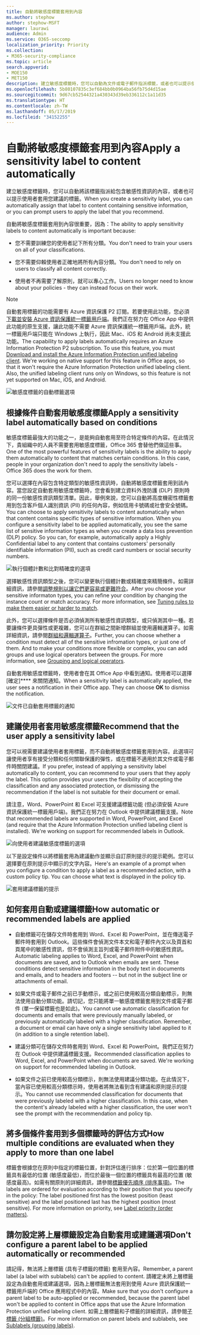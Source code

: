 ```yaml
---
title: 自動將敏感度標籤套用到內容
ms.author: stephow
author: stephow-MSFT
manager: laurawi
audience: Admin
ms.service: O365-seccomp
localization_priority: Priority
ms.collection:
- M365-security-compliance
ms.topic: article
search.appverid:
- MOE150
- MET150
description: 建立敏感度標籤時，您可以自動為文件或電子郵件指派標籤，或者也可以提示使用者選取您建議的標籤。
ms.openlocfilehash: 5b80107835c3ef684bb0b0964ba56fb75d4d15ae
ms.sourcegitcommit: 9d67cb52544321a430343d39eb336112c1a11d35
ms.translationtype: HT
ms.contentlocale: zh-TW
ms.lasthandoff: 05/17/2019
ms.locfileid: "34152255"
---
```

# <a name="apply-a-sensitivity-label-to-content-automatically"></a><span data-ttu-id="d3e55-103">自動將敏感度標籤套用到內容</span><span class="sxs-lookup"><span data-stu-id="d3e55-103">Apply a sensitivity label to content automatically</span></span>

<span data-ttu-id="d3e55-104">建立敏感度標籤時，您可以自動將該標籤指派給包含敏感性資訊的內容，或者也可以提示使用者套用您建議的標籤。</span><span class="sxs-lookup"><span data-stu-id="d3e55-104">When you create a sensitivity label, you can automatically assign that label to content containing sensitive information, or you can prompt users to apply the label that you recommend.</span></span>

<span data-ttu-id="d3e55-105">自動將敏感度標籤套用到內容很重要，因為：</span><span class="sxs-lookup"><span data-stu-id="d3e55-105">The ability to apply sensitivity labels to content automatically is important because:</span></span>

- <span data-ttu-id="d3e55-106">您不需要訓練您的使用者記下所有分類。</span><span class="sxs-lookup"><span data-stu-id="d3e55-106">You don't need to train your users on all of your classifications.</span></span>

- <span data-ttu-id="d3e55-107">您不需要仰賴使用者正確地將所有內容分類。</span><span class="sxs-lookup"><span data-stu-id="d3e55-107">You don't need to rely on users to classify all content correctly.</span></span>

- <span data-ttu-id="d3e55-108">使用者不再需要了解原則，就可以專心工作。</span><span class="sxs-lookup"><span data-stu-id="d3e55-108">Users no longer need to know about your policies - they can instead focus on their work.</span></span>

> [!NOTE]
> <span data-ttu-id="d3e55-p101">自動套用標籤的功能需要有 Azure 資訊保護 P2 訂閱。若要使用此功能，您必須[下載並安裝 Azure 資訊保護統一標籤用戶端](https://docs.microsoft.com/zh-TW/azure/information-protection/rms-client/install-unifiedlabelingclient-app)。我們正在努力在 Office App 中提供此功能的原生支援，讓此功能不需要 Azure 資訊保護統一標籤用戶端。此外，統一標籤用戶端只能在 Windows 上執行，因此 Mac、iOS 和 Android 尚未支援此功能。</span><span class="sxs-lookup"><span data-stu-id="d3e55-p101">The capability to apply labels automatically requires an Azure Information Protection P2 subscription. To use this feature, you must [Download and install the Azure Information Protection unified labeling client](https://docs.microsoft.com/en-us/azure/information-protection/rms-client/install-unifiedlabelingclient-app). We're working on native support for this feature in Office apps, so that it won't require the Azure Information Protection unified labeling client. Also, the unified labeling client runs only on Windows, so this feature is not yet supported on Mac, iOS, and Android.</span></span>

![敏感度標籤的自動標籤選項](media/Sensitivity_labels_Auto_labeling_options.png)

## <a name="apply-a-sensitivity-label-automatically-based-on-conditions"></a><span data-ttu-id="d3e55-114">根據條件自動套用敏感度標籤</span><span class="sxs-lookup"><span data-stu-id="d3e55-114">Apply a sensitivity label automatically based on conditions</span></span>

<span data-ttu-id="d3e55-p102">敏感度標籤最強大的功能之一，是能夠自動套用至符合特定條件的內容。在此情況下，貴組織中的人員不需要套用敏感度標籤，Office 365 會替他們做這些事。</span><span class="sxs-lookup"><span data-stu-id="d3e55-p102">One of the most powerful features of sensitivity labels is the ability to apply them automatically to content that matches certain conditions. In this case, people in your organization don't need to apply the sensitivity labels - Office 365 does the work for them.</span></span>
   
<span data-ttu-id="d3e55-p103">您可以選擇在內容包含特定類型的敏感性資訊時，自動將敏感度標籤套用到該內容。當您設定自動套用敏感度標籤時，您會看到建立資料外洩防護 (DLP) 原則時的同一份敏感性資訊類型清單。因此，舉例來說，您可以自動將高度機密性標籤套用到包含客戶個人識別資訊 (PII) 的任何內容，例如信用卡號碼或社會安全號碼。</span><span class="sxs-lookup"><span data-stu-id="d3e55-p103">You can choose to apply sensitivity labels to content automatically when that content contains specific types of sensitive information. When you configure a sensitivity label to be applied automatically, you see the same list of sensitive information types as when you create a data loss prevention (DLP) policy. So you can, for example, automatically apply a Highly Confidential label to any content that contains customers' personally identifiable information (PII), such as credit card numbers or social security numbers.</span></span> 

![執行個體計數和比對精確度的選項](media/Sensitivity_labels_instance_count_match_accuracy.png)

<span data-ttu-id="d3e55-p104">選擇敏感性資訊類型之後，您可以變更執行個體計數或精確度來精簡條件。如需詳細資訊，請參閱[調整規則以讓它們更容易或更難符合](data-loss-prevention-policies.md#tuning-rules-to-make-them-easier-or-harder-to-match)。</span><span class="sxs-lookup"><span data-stu-id="d3e55-p104">After you choose your sensitive informaton types, you can refine your condition by changing the instance count or match accuracy. For more information, see [Tuning rules to make them easier or harder to match](data-loss-prevention-policies.md#tuning-rules-to-make-them-easier-or-harder-to-match).</span></span>

<span data-ttu-id="d3e55-p105">此外，您可以選擇條件是否必須偵測所有敏感性資訊類型，或只偵測其中一種。若要讓條件更具彈性或更複雜，您可以在群組之間新增群組並使用邏輯運算子。如需詳細資訊，請參閱[群組和邏輯運算子](data-loss-prevention-policies.md#grouping-and-logical-operators)。</span><span class="sxs-lookup"><span data-stu-id="d3e55-p105">Further, you can choose whether a condition must detect all of the sensitive infromation types, or just one of them. And to make your conditions more flexible or complex, you can add groups and use logical operators between the groups. For more information, see [Grouping and logical operators](data-loss-prevention-policies.md#grouping-and-logical-operators).</span></span>

<span data-ttu-id="d3e55-p106">自動套用敏感度標籤時，使用者會在其 Office App 中看到通知。使用者可以選擇 [確定]\*\*\*\* 來關閉通知。</span><span class="sxs-lookup"><span data-stu-id="d3e55-p106">When a sensitivity label is automatically applied, the user sees a notification in their Office app. They can choose **OK** to dismiss the notification.</span></span>

![文件已自動套用標籤的通知](media/sensitivity_labels_msg_doc_was_auto_labeled.PNG)

## <a name="recommend-that-the-user-apply-a-sensitivity-label"></a><span data-ttu-id="d3e55-129">建議使用者套用敏感度標籤</span><span class="sxs-lookup"><span data-stu-id="d3e55-129">Recommend that the user apply a sensitivity label</span></span>

<span data-ttu-id="d3e55-p107">您可以視需要建議使用者套用標籤，而不自動將敏感度標籤套用到內容。此選項可讓使用者享有接受分類和任何關聯保護的彈性，或在標籤不適用於其文件或電子郵件時關閉建議。</span><span class="sxs-lookup"><span data-stu-id="d3e55-p107">If you prefer, instead of applying a sensitivity label automatically to content, you can recommend to your users that they apply the label. This option provides your users the flexibility of accepting the classification and any associated protection, or dismissing the recommendation if the label is not suitable for their document or email.</span></span>

<span data-ttu-id="d3e55-p108">請注意，Word、PowerPoint 和 Excel 可支援建議標籤功能 (但必須安裝 Azure 資訊保護統一標籤用戶端)。我們正在努力在 Outlook 中提供建議標籤支援。</span><span class="sxs-lookup"><span data-stu-id="d3e55-p108">Note that recommended labels are supported in Word, PowerPoint, and Excel (and require that the Azure Information Protection unified labeling client is installed). We're working on support for recommended labels in Outlook.</span></span>

![向使用者建議敏感度標籤的選項](media/Sensitivity_labels_Recommended_label_option.png)

<span data-ttu-id="d3e55-p109">以下是設定條件以將標籤套用為建議動作並顯示自訂原則提示的提示範例。您可以選擇要在原則提示中顯示的文字內容。</span><span class="sxs-lookup"><span data-stu-id="d3e55-p109">Here's an example of a prompt when you configure a condition to apply a label as a recommended action, with a custom policy tip. You can choose what text is displayed in the policy tip.</span></span>

![套用建議標籤的提示](media/Sensitivity_label_Prompt_for_required_label.png)

## <a name="how-automatic-or-recommended-labels-are-applied"></a><span data-ttu-id="d3e55-138">如何套用自動或建議標籤</span><span class="sxs-lookup"><span data-stu-id="d3e55-138">How automatic or recommended labels are applied</span></span>

- <span data-ttu-id="d3e55-p110">自動標籤可在儲存文件時套用到 Word、Excel 和 PowerPoint，並在傳送電子郵件時套用到 Outlook。這些條件會偵測文件本文和電子郵件內文以及頁首和頁尾中的敏感性資訊，但不會偵測主旨列或電子郵件附件中的敏感性資訊。</span><span class="sxs-lookup"><span data-stu-id="d3e55-p110">Automatic labeling applies to Word, Excel, and PowerPoint when documents are saved, and to Outlook when emails are sent. These conditions detect sensitive information in the body text in documents and emails, and to headers and footers -- but not in the subject line or attachments of email.</span></span>

- <span data-ttu-id="d3e55-p111">如果文件或電子郵件之前已手動標示，或之前已使用較高分類自動標示，則無法使用自動分類功能。請切記，您只能將單一敏感度標籤套用到文件或電子郵件 (單一保留標籤也是如此)。</span><span class="sxs-lookup"><span data-stu-id="d3e55-p111">You cannot use automatic classification for documents and emails that were previously manually labeled, or previously automatically labeled with a higher classification. Remember, a document or email can have only a single sensitivity label applied to it (in addition to a single retention label).</span></span>

- <span data-ttu-id="d3e55-p112">建議分類可在儲存文件時套用到 Word、Excel 和 PowerPoint。我們正在努力在 Outlook 中提供建議標籤支援。</span><span class="sxs-lookup"><span data-stu-id="d3e55-p112">Recommended classification applies to Word, Excel, and PowerPoint when documents are saved. We're working on support for recommended labeling in Outlook.</span></span>

- <span data-ttu-id="d3e55-p113">如果文件之前已使用較高分類標示，則無法使用建議分類功能。在此情況下，當內容已使用較高分類標示時，使用者將無法看到含有建議和原則提示的提示。</span><span class="sxs-lookup"><span data-stu-id="d3e55-p113">You cannot use recommended classification for documents that were previously labeled with a higher classification. In this case, when the content's already labeled with a higher classification, the user won't see the prompt with the recommendation and policy tip.</span></span>

## <a name="how-multiple-conditions-are-evaluated-when-they-apply-to-more-than-one-label"></a><span data-ttu-id="d3e55-147">將多個條件套用到多個標籤時的評估方式</span><span class="sxs-lookup"><span data-stu-id="d3e55-147">How multiple conditions are evaluated when they apply to more than one label</span></span>

<span data-ttu-id="d3e55-p114">標籤會根據您在原則中指定的標籤位置，針對評估進行排序：位於第一個位置的標籤具有最低的位置 (敏感度最低)，而位於最後一個位置的標籤具有最高的位置 (敏感度最高)。如需有關原則的詳細資訊，請參閱[標籤優先順序 (排序事項)](sensitivity-labels.md#label-priority-order-matters)。</span><span class="sxs-lookup"><span data-stu-id="d3e55-p114">The labels are ordered for evaluation according to their position that you specify in the policy: The label positioned first has the lowest position (least sensitive) and the label positioned last has the highest position (most sensitive). For more information on priority, see [Label priority (order matters)](sensitivity-labels.md#label-priority-order-matters).</span></span>

## <a name="dont-configure-a-parent-label-to-be-applied-automatically-or-recommended"></a><span data-ttu-id="d3e55-150">請勿設定將上層標籤設定為自動套用或建議選項</span><span class="sxs-lookup"><span data-stu-id="d3e55-150">Don't configure a parent label to be applied automatically or recommended</span></span>

<span data-ttu-id="d3e55-151">請記得，無法將上層標籤 (具有子標籤的標籤) 套用至內容。</span><span class="sxs-lookup"><span data-stu-id="d3e55-151">Remember, a parent label (a label with sublabels) can't be applied to content.</span></span> <span data-ttu-id="d3e55-152">請確定未將上層標籤設定為自動套用或建議選項，因為上層標籤無法套用到使用 Azure 資訊保護統一標籤用戶端的 Office 應用程式中的內容。</span><span class="sxs-lookup"><span data-stu-id="d3e55-152">Make sure that you don't configure a parent label to be auto-applied or recommended, because the parent label won't be applied to content in Office apps that use the Azure Information Protection unified labeling client.</span></span> <span data-ttu-id="d3e55-153">如需上層標籤和子標籤的詳細資訊，請參閱[子標籤 (分組標籤)](sensitivity-labels.md#sublabels-grouping-labels)。</span><span class="sxs-lookup"><span data-stu-id="d3e55-153">For more information on parent labels and sublabels, see [Sublabels (grouping labels)](sensitivity-labels.md#sublabels-grouping-labels).</span></span>
